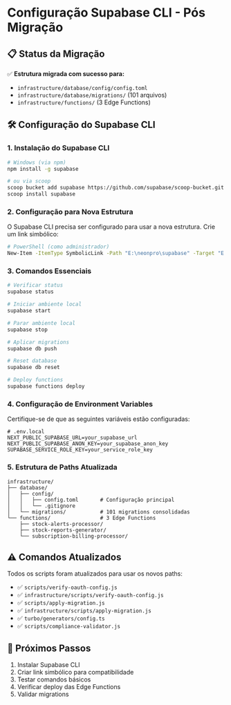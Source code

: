 # Configuração Supabase CLI - Pós Migração

## 📋 Status da Migração

✅ **Estrutura migrada com sucesso para:**
- `infrastructure/database/config/config.toml`
- `infrastructure/database/migrations/` (101 arquivos)
- `infrastructure/functions/` (3 Edge Functions)

## 🛠️ Configuração do Supabase CLI

### 1. Instalação do Supabase CLI

```bash
# Windows (via npm)
npm install -g supabase

# ou via scoop
scoop bucket add supabase https://github.com/supabase/scoop-bucket.git
scoop install supabase
```

### 2. Configuração para Nova Estrutura

O Supabase CLI precisa ser configurado para usar a nova estrutura. Crie um link simbólico:

```bash
# PowerShell (como administrador)
New-Item -ItemType SymbolicLink -Path "E:\neonpro\supabase" -Target "E:\neonpro\infrastructure\database\config"
```

### 3. Comandos Essenciais

```bash
# Verificar status
supabase status

# Iniciar ambiente local
supabase start

# Parar ambiente local
supabase stop

# Aplicar migrations
supabase db push

# Reset database
supabase db reset

# Deploy functions
supabase functions deploy
```

### 4. Configuração de Environment Variables

Certifique-se de que as seguintes variáveis estão configuradas:

```env
# .env.local
NEXT_PUBLIC_SUPABASE_URL=your_supabase_url
NEXT_PUBLIC_SUPABASE_ANON_KEY=your_supabase_anon_key
SUPABASE_SERVICE_ROLE_KEY=your_service_role_key
```

### 5. Estrutura de Paths Atualizada

```
infrastructure/
├── database/
│   ├── config/
│   │   ├── config.toml       # Configuração principal
│   │   └── .gitignore
│   └── migrations/           # 101 migrations consolidadas
└── functions/                # 3 Edge Functions
    ├── stock-alerts-processor/
    ├── stock-reports-generator/
    └── subscription-billing-processor/
```

## ⚠️ Comandos Atualizados

Todos os scripts foram atualizados para usar os novos paths:
- ✅ `scripts/verify-oauth-config.js`
- ✅ `infrastructure/scripts/verify-oauth-config.js`
- ✅ `scripts/apply-migration.js`
- ✅ `infrastructure/scripts/apply-migration.js`
- ✅ `turbo/generators/config.ts`
- ✅ `scripts/compliance-validator.js`

## 🔄 Próximos Passos

1. Instalar Supabase CLI
2. Criar link simbólico para compatibilidade
3. Testar comandos básicos
4. Verificar deploy das Edge Functions
5. Validar migrations